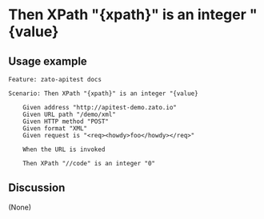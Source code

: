 
Then XPath "{xpath}" is an integer "{value}
=============================================================================================================

Usage example
-------------

```
Feature: zato-apitest docs

Scenario: Then XPath "{xpath}" is an integer "{value}

    Given address "http://apitest-demo.zato.io"
    Given URL path "/demo/xml"
    Given HTTP method "POST"
    Given format "XML"
    Given request is "<req><howdy>foo</howdy></req>"

    When the URL is invoked

    Then XPath "//code" is an integer "0"
```

Discussion
----------

(None)